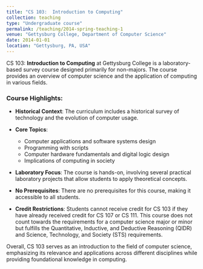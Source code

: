 ```yaml
---
title: "CS 103:  Introduction to Computing"
collection: teaching
type: "Undergraduate course"
permalink: /teaching/2014-spring-teaching-1
venue: "Gettysburg College, Department of Computer Science"
date: 2014-01-01
location: "Gettysburg, PA, USA"
---
```

CS 103: **Introduction to Computing** at Gettysburg College is a laboratory-based survey course designed primarily for non-majors. The course provides an overview of computer science and the application of computing in various fields. 

### Course Highlights:

- **Historical Context**: The curriculum includes a historical survey of technology and the evolution of computer usage.
  
- **Core Topics**:
  - Computer applications and software systems design
  - Programming with scripts
  - Computer hardware fundamentals and digital logic design
  - Implications of computing in society

- **Laboratory Focus**: The course is hands-on, involving several practical laboratory projects that allow students to apply theoretical concepts.

- **No Prerequisites**: There are no prerequisites for this course, making it accessible to all students.

- **Credit Restrictions**: Students cannot receive credit for CS 103 if they have already received credit for CS 107 or CS 111. This course does not count towards the requirements for a computer science major or minor but fulfills the Quantitative, Inductive, and Deductive Reasoning (QIDR) and Science, Technology, and Society (STS) requirements.

Overall, CS 103 serves as an introduction to the field of computer science, emphasizing its relevance and applications across different disciplines while providing foundational knowledge in computing.
